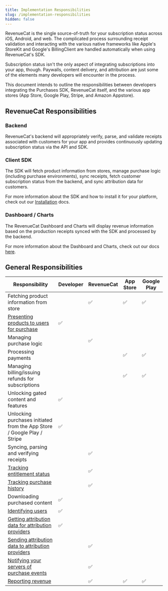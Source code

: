 ```yaml
---
title: Implementation Responsibilities
slug: /implementation-responsibilities
hidden: false
---
```


RevenueCat is the single source-of-truth for your subscription status across iOS, Android, and web. The complicated process surrounding receipt validation and interacting with the various native frameworks like Apple's StoreKit and Google's BillingClient are handled automatically when using RevenueCat's SDK.

Subscription status isn't the only aspect of integrating subscriptions into your app, though. Paywalls, content delivery, and attribution are just some of the elements many developers will encounter in the process.

This document intends to outline the responsibilities between developers integrating the Purchases SDK, RevenueCat itself, and the various app stores (App Store, Google Play, Stripe, and Amazon Appstore).

## RevenueCat Responsibilities

### Backend

RevenueCat's backend will appropriately verify, parse, and validate receipts associated with customers for your app and provides continuously updating subscription status via the API and SDK.

### Client SDK

The SDK will fetch product information from stores, manage purchase logic (including purchase environments), sync receipts, fetch customer subscription status from the backend, and sync attribution data for customers.

For more information about the SDK and how to install it for your platform, check out our [Installation](/installation) docs.

### Dashboard / Charts

The RevenueCat Dashboard and Charts will display revenue information based on the production receipts synced with the SDK and processed by the backend.

For more information about the Dashboard and Charts, check out our docs [here](/overview).

## General Responsibilities

| Responsibility                                                          | Developer | RevenueCat | App Store | Google Play |
| ----------------------------------------------------------------------- | --------- | ---------- | --------- | ----------- |
| Fetching product information from store                                 |           | ✅         | ✅        | ✅          |
| [Presenting products to users for purchase](/displaying-products)       | ✅        |            |           |             |
| Managing purchase logic                                                 |           | ✅         |           |             |
| Processing payments                                                     |           |            | ✅        | ✅          |
| Managing billing/issuing refunds for subscriptions                      |           |            | ✅        | ✅          |
| Unlocking gated content and features                                    | ✅        |            |           |             |
| Unlocking purchases initiated from the App Store / Google Play / Stripe | ✅        |            |           |             |
| Syncing, parsing and verifying receipts                                 |           | ✅         |           |             |
| [Tracking entitlement status](/customer-info)                           |           | ✅         |           |             |
| [Tracking purchase history](/customer-history)                          |           | ✅         |           |             |
| Downloading purchased content                                           | ✅        |            |           |             |
| [Identifying users](/user-ids)                                          | ✅        |            |           |             |
| [Getting attribution data for attribution providers](/attribution)      | ✅        |            |           |             |
| [Sending attribution data to attribution providers](/attribution)       |           | ✅         |           |             |
| [Notifying your servers of purchase events](/webhooks)                  |           | ✅         |           |             |
| [Reporting revenue](/charts)                                            |           | ✅         | ✅        | ✅          |
